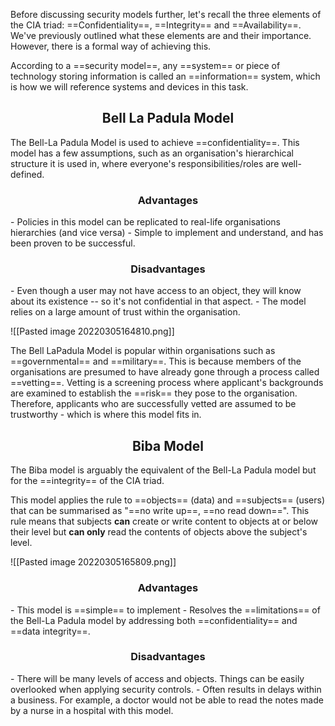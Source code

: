 Before discussing security models further, let's recall the three elements of the CIA triad: ==Confidentiality==, ==Integrity== and ==Availability==. We've previously outlined what these elements are and their importance. However, there is a formal way of achieving this.

According to a ==security model==, any ==system== or piece of technology storing information is called an ==information== system, which is how we will reference systems and devices in this task.

<h2 style="text-align:center">Bell La Padula Model</h2>
The Bell-La Padula Model is used to achieve ==confidentiality==. This model has a few assumptions, such as an organisation's hierarchical structure it is used in, where everyone's responsibilities/roles are well-defined.

<h3 style="text-align:center">Advantages</h3>
- Policies in this model can be replicated to real-life organisations hierarchies (and vice versa)
- Simple to implement and understand, and has been proven to be successful.
<h3 style="text-align:center">Disadvantages</h3>
- Even though a user may not have access to an object, they will know about its existence -- so it's not confidential in that aspect.
- The model relies on a large amount of trust within the organisation.


![[Pasted image 20220305164810.png]]

The Bell LaPadula Model is popular within organisations such as ==governmental== and ==military==. This is because members of the organisations are presumed to have already gone through a process called ==vetting==. Vetting is a screening process where applicant's backgrounds are examined to establish the ==risk== they pose to the organisation. Therefore, applicants who are successfully vetted are assumed to be trustworthy - which is where this model fits in.

<h2 style="text-align:center">Biba Model</h2>
The Biba model is arguably the equivalent of the Bell-La Padula model but for the ==integrity== of the CIA triad.

This model applies the rule to ==objects== (data) and ==subjects== (users) that can be summarised as "==no write up==, ==no read down==". This rule means that subjects **can** create or write content to objects at or below their level but **can only** read the contents of objects above the subject's level.

![[Pasted image 20220305165809.png]]

<h3 style="text-align:center">Advantages</h3>
- This model is ==simple== to implement
- Resolves the ==limitations== of the Bell-La Padula model by addressing both ==confidentiality== and ==data integrity==.

<h3 style="text-align:center">Disadvantages</h3>
- There will be many levels of access and objects. Things can be easily overlooked when applying security controls.
- Often results in delays within a business. For example, a doctor would not be able to read the notes made by a nurse in a hospital with this model.